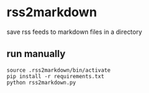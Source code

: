 # rss2markdown
save rss feeds to markdown files in a directory


## run manually

```
source .rss2markdown/bin/activate
pip install -r requirements.txt
python rss2markdown.py
```